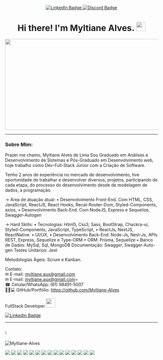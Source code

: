 
<div id="badges" align="center">
<!-- profile views <img src="https://komarev.com/ghpvc/?username=rafaelspindola&style=flat-square&color=blue" alt=""/> -->
  <a href="https://www.linkedin.com/in/myltiane-alves/">
    <img src="https://img.shields.io/badge/LinkedIn-blue?style=for-the-badge&logo=linkedin&logoColor=white" alt="LinkedIn Badge"/>
  </a>
  <a href="https://discordapp.com/users/Myltiane Alves#8088">
    <img src="https://img.shields.io/badge/Discord-gray?style=for-the-badge&logo=discord&logoColor=white" alt="Discord Badge"/>
  </a>
  <h1>
    Hi there! I'm Myltiane Alves.
    <img src="https://developers.giphy.com/branch/master/static/api-512d36c09662682717108a38bbb5c57d.gif" width="30px"/>
  </h1>
</div>

<div align="center">
  <img src="https://developers.giphy.com/branch/master/static/api-512d36c09662682717108a38bbb5c57d.gif" width="600" height="300"/>
</div>

---

### Sobre Mim:
<div style="align: center"> 
    
Prazer me chamo, Myltiane Alves de Lima Sou Graduado em Análises e Desenvolvimento de Sistemas e Pós-Graduado em Desenvolvimento web, hoje trabalho como Dev-Full-Stack Júnior com a Criação de Software.

Tenho 2 anos de experiência no mercado de desenvolvimento, tive oportunidade de trabalhar e desenvolver diversos, projetos, participando de cada etapa, do processo do desenvolvimento desde de modelagem de dados, a programação.


→ Área de atuação atual:
• Desenvolvimento Front-End. Com HTML, CSS, JavaScript, ReactJS, React Hooks, Recat-Router-Dom, Styled-Components, axios,
• Desenvolvimento Back-End. Com NodeJS, Express e Sequelize, Swagger-Autogen
 
→ Hard Skills: 
• Tecnologias: Html5, Css3, Sass, BootStrap, Chackra-ui, Styled-Components, JavaScript, TypeScript, • ReactJs, NextJS, ReactNative. 
• UI/UX,
• Desenvolvimento Back-End: Node-Js, Nest-Js, APIs REST, Express, Sequelize e Type-ORM
• ORM: Prisma, Sequelize
• Banco de Dados: MySql, Sql, MongoDB
Documentação: Swagger, Swagger-Auto-gen
Testes Unitários: Jest

Metodologias Ágeis: Scrum e Kanban.

Contato: </br>
✉ E-mail: myltiane.aux@gmail.com </br>
✉ E-mail: myltiane.aux@gmail.com= </br>
☎ Celular/WhatsApp: (61) 98491-5007  </br>
👨🏻💻 GitHub/Portfólio: https://github.com/Myltiane-Alves
    
</div>
 FullStack Developer <img src="https://media.giphy.com/media/WUlplcMpOCEmTGBtBW/giphy.gif" width="30"> 

[![Linkedin Badge](https://img.shields.io/badge/LinkedIn-0077B5?style=for-the-badge&logo=linkedin&logoColor=white)](https://www.linkedin.com/in/myltiane-alves/)

---



###  :

![Myltiane-Alves](https://github-readme-stats.vercel.app/api?username=Myltiane-Alves&show_icons=true&theme=merko) 

<div> 
    <img 
        src="https://img.shields.io/badge/JavaScript-F7DF1E?style=for-the-badge&logo=javascript&logoColor=black"
    />
    <img 
        src="https://img.shields.io/badge/Node.js-43853D?style=for-the-badge&logo=node.js&logoColor=white"
    />
    <img 
        src="https://img.shields.io/badge/TypeScript-007ACC?style=for-the-badge&logo=typescript&logoColor=white"
    />
    <img 
        src="https://img.shields.io/badge/Java-ED8B00?style=for-the-badge&logo=java&logoColor=white"
    />
    <img 
        src="https://img.shields.io/badge/React-20232A?style=for-the-badge&logo=react&logoColor=61DAFB"
    />
    <img 
        src="https://img.shields.io/badge/React-20232A?style=for-the-badge&logo=react&logoColor=61DAFB"
    />
    <img 
        src="https://img.shields.io/badge/HTML5-E34F26?style=for-the-badge&logo=html5&logoColor=white"
    />
    <img 
        src="https://img.shields.io/badge/CSS3-1572B6?style=for-the-badge&logo=css3&logoColor=white"
    />
    <img 
        src="https://img.shields.io/badge/Sass-CC6699?style=for-the-badge&logo=sass&logoColor=white"
    />
    <img 
        src="https://img.shields.io/badge/Tailwind_CSS-38B2AC?style=for-the-badge&logo=tailwind-css&logoColor=white"
    />
    <img 
        src="https://img.shields.io/badge/Bootstrap-563D7C?style=for-the-badge&logo=bootstrap&logoColor=white"
    />
    <img 
        src="https://img.shields.io/badge/MySQL-005C84?style=for-the-badge&logo=mysql&logoColor=white"
    />
    <img 
        src="https://img.shields.io/badge/MongoDB-4EA94B?style=for-the-badge&logo=mongodb&logoColor=white"
    />
    <img 
        src="https://img.shields.io/badge/Prisma-3982CE?style=for-the-badge&logo=Prisma&logoColor=white"
    />
    <img 
        src="https://img.shields.io/badge/Sequelize-52B0E7?style=for-the-badge&logo=Sequelize&logoColor=white"
    />
</div>



